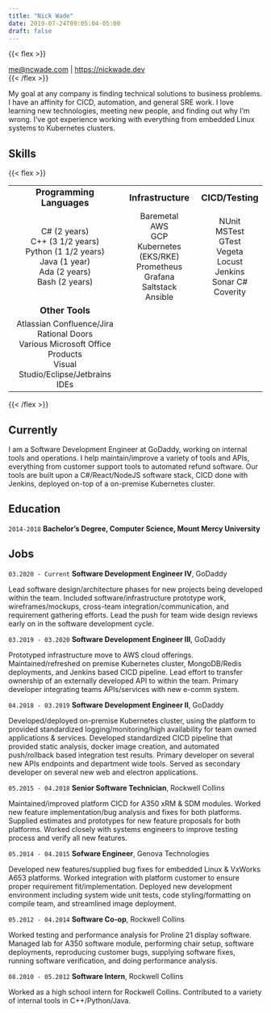 ```yaml
---
title: "Nick Wade"
date: 2019-07-24T09:05:04-05:00
draft: false
---
```

{{< flex >}}
<div id="webaddress">
<a href="me@ncwade.com">me@ncwade.com</a>
| <a href="https://nickwade.dev">https://nickwade.dev</a>
</div>
{{< /flex >}}

My goal at any company is finding technical solutions to business problems. I have an affinity for CICD, automation, and general SRE work. I love learning new technologies, meeting new people, and finding out why I’m wrong. I’ve got experience working with everything from embedded Linux systems to Kubernetes clusters.

## Skills
{{< flex >}}

<table border="0">
 <tr>
    <td style="text-align:center"><b style="font-size:1.1em"> Programming Languages</b></td>
    <td style="text-align:center"><b style="font-size:1.1em">Infrastructure</b></td>
    <td style="text-align:center"><b style="font-size:1.1em"> CICD/Testing</b></td>
 </tr>
 <tr>
   <td style="text-align:center">
         <div>C# (2 years)</div>
         <div>C++ (3 1/2 years)</div>
         <div>Python (1 1/2 years)</div>
         <div>Java (1 year)</div>
         <div>Ada (2 years)</div>
         <div>Bash (2 years)</div>
   </td>
   <td style="text-align:center">
      <div>Baremetal</div>
      <div>AWS</div>
      <div>GCP</div>
      <div>Kubernetes (EKS/RKE)</div>
      <div>Prometheus</div>
      <div>Grafana</div>
      <div>Saltstack</div>
      <div>Ansible</div>
    </td>
   <td style="text-align:center">
      <div>NUnit</div>
      <div>MSTest</div>
      <div>GTest</div>
      <div>Vegeta</div>
      <div>Locust</div>
      <div>Jenkins</div>
      <div>Sonar C#</div>
      <div>Coverity</div>
    </td>
 </tr>
 <tr>
    <td style="text-align:center"><b style="font-size:1.1em"> Other Tools</b></td>
 </tr>
 <tr>
   <td style="text-align:center">
      <div>Atlassian Confluence/Jira </div>
      <div>Rational Doors</div>
      <div>Various Microsoft Office Products</div>
      <div>Visual Studio/Eclipse/Jetbrains IDEs</div>
    </td>
 </tr>
</table>

{{< /flex >}}

## Currently

I am a Software Development Engineer at GoDaddy, working on internal tools and operations. I help maintain/improve a variety of tools and APIs, everything from customer support tools to automated refund software. Our tools are built upon a C#/React/NodeJS software stack, CICD done with Jenkins, deployed on-top of a on-premise Kubernetes cluster.


## Education

`2014-2018`
__Bachelor’s Degree, Computer Science, Mount Mercy University__


## Jobs

`03.2020 - Current`
__Software Development Engineer IV__, GoDaddy

Lead software design/architecture phases for new projects being developed within the team. Included software/infrastructure prototype work, wireframes/mockups, cross-team integration/communication, and requirement gathering efforts. Lead the push for team wide design reviews early on in the software development cycle.

`03.2019 - 03.2020`
__Software Development Engineer III__, GoDaddy

Prototyped infrastructure move to AWS cloud offerings. Maintained/refreshed on premise Kubernetes cluster, MongoDB/Redis deployments, and Jenkins based CICD pipeline. Lead effort to transfer ownership of an externally developed API to within the team. Primary developer integrating teams APIs/services with new e-comm system.

`04.2018 - 03.2019`
__Software Development Engineer II__, GoDaddy

Developed/deployed on-premise Kubernetes cluster, using the platform to provided standardized logging/monitoring/high availability for team owned applications & services. Developed standardized CICD pipeline that provided static analysis, docker image creation, and automated push/rollback based integration test results. Primary developer on several new APIs endpoints and department wide tools. Served as secondary developer on several new web and electron applications.

`05.2015 - 04.2018`
__Senior Software Technician__, Rockwell Collins

Maintained/improved platform CICD for A350 xRM & SDM modules. Worked new feature implementation/bug analysis and fixes for both platforms. Supplied estimates and prototypes for new feature proposals for both platforms. Worked closely with systems engineers to improve testing process and verify all new features.

`05.2014 - 04.2015`
__Sofware Engineer__, Genova Technologies

Developed new features/supplied bug fixes for embedded Linux & VxWorks A653 platforms. Worked integration with platform customer to ensure proper requirement fit/implementation. Deployed new development environment including system wide unit tests, code styling/formatting on compile team, and streamlined image deployment.

`05.2012 - 04.2014`
__Software Co-op__, Rockwell Collins

Worked testing and performance analysis for Proline 21 display software. Managed lab for A350 software module, performing chair setup, software deployments, reproducing customer bugs, supplying software fixes, running software verification, and doing performance analysis.

`08.2010 - 05.2012`
__Software Intern__, Rockwell Collins

Worked as a high school intern for Rockwell Collins. Contributed to a variety of internal tools in C++/Python/Java.

